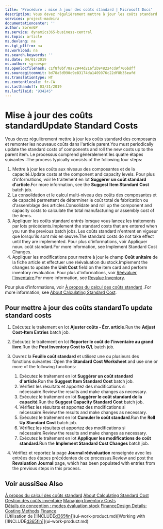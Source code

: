 ```yaml
---
title: 'Procédure : mise à jour des coûts standard | Microsoft Docs'
description: Vous devez régulièrement mettre à jour les coûts standard des composants et remonter les nouveaux coûts dans l'article parent.
services: project-madeira
documentationcenter: ''
author: SorenGP
ms.service: dynamics365-business-central
ms.topic: article
ms.devlang: na
ms.tgt_pltfrm: na
ms.workload: na
ms.search.keywords: ''
ms.date: 04/01/2019
ms.author: sgroespe
ms.openlocfilehash: c1f8f0bf70a72944d216f2b948224cd9f706bdff
ms.sourcegitcommit: bd78a5d990c9e83174da1409076c22df8b35eafd
ms.translationtype: HT
ms.contentlocale: fr-CA
ms.lasthandoff: 03/31/2019
ms.locfileid: "934245"
---
```

# <a name="update-standard-costs"></a><span data-ttu-id="a4c95-103">Mise à jour des coûts standard</span><span class="sxs-lookup"><span data-stu-id="a4c95-103">Update Standard Costs</span></span>
<span data-ttu-id="a4c95-104">Vous devez régulièrement mettre à jour les coûts standard des composants et remonter les nouveaux coûts dans l'article parent.</span><span class="sxs-lookup"><span data-stu-id="a4c95-104">You must periodically update the standard costs of components and roll the new costs up to the parent item.</span></span> <span data-ttu-id="a4c95-105">Le processus comprend généralement les quatre étapes suivantes :</span><span class="sxs-lookup"><span data-stu-id="a4c95-105">The process typically consists of the following four steps:</span></span>  

1.  <span data-ttu-id="a4c95-106">Mettre à jour les coûts aux niveaux des composantes et de la capacité.</span><span class="sxs-lookup"><span data-stu-id="a4c95-106">Update costs at the component and capacity levels.</span></span> <span data-ttu-id="a4c95-107">Pour plus d'informations, voir le traitement en lot **Suggérer un coût standard d'article**.</span><span class="sxs-lookup"><span data-stu-id="a4c95-107">For more information, see the **Suggest Item Standard Cost** batch job.</span></span>  
2.  <span data-ttu-id="a4c95-108">La consolidation et le calcul multi-niveau des coûts des composantes et de capacité permettent de déterminer le coût total de fabrication ou d'assemblage des articles.</span><span class="sxs-lookup"><span data-stu-id="a4c95-108">Consolidate and roll up the component and capacity costs to calculate the total manufacturing or assembly cost of the items.</span></span>  
3.  <span data-ttu-id="a4c95-109">Appliquer les coûts standard entrés lorsque vous lancez les traitements par lots précédents.</span><span class="sxs-lookup"><span data-stu-id="a4c95-109">Implement the standard costs that are entered when you run the previous batch jobs.</span></span> <span data-ttu-id="a4c95-110">Les coûts standard n'entrent en vigueur que lorsqu'ils sont mis en œuvre.</span><span class="sxs-lookup"><span data-stu-id="a4c95-110">The standard costs do not take effect until they are implemented.</span></span> <span data-ttu-id="a4c95-111">Pour plus d'informations, voir Appliquer nouv. coût standard.</span><span class="sxs-lookup"><span data-stu-id="a4c95-111">For more information, see Implement Standard Cost Changes.</span></span>  
4.  <span data-ttu-id="a4c95-112">Appliquer les modifications pour mettre à jour le champ **Coût unitaire** de la fiche article et effectuer une réévaluation du stock.</span><span class="sxs-lookup"><span data-stu-id="a4c95-112">Implement the changes to update the **Unit Cost** field on the item card and perform inventory revaluation.</span></span> <span data-ttu-id="a4c95-113">Pour plus d'informations, voir [Réévaluer l'inventaire](inventory-how-revalue-inventory.md).</span><span class="sxs-lookup"><span data-stu-id="a4c95-113">For more information, see [Revalue Inventory](inventory-how-revalue-inventory.md).</span></span>  

<span data-ttu-id="a4c95-114">Pour plus d'informations, voir [À propos du calcul des coûts standard](finance-about-calculating-standard-cost.md) .</span><span class="sxs-lookup"><span data-stu-id="a4c95-114">For more information, see [About Calculating Standard Cost](finance-about-calculating-standard-cost.md).</span></span>  
## <a name="to-update-standard-costs"></a><span data-ttu-id="a4c95-115">Pour mettre à jour des coûts standard</span><span class="sxs-lookup"><span data-stu-id="a4c95-115">To update standard costs</span></span>  
1.  <span data-ttu-id="a4c95-116">Exécutez le traitement en lot **Ajuster coûts - Écr. article**.</span><span class="sxs-lookup"><span data-stu-id="a4c95-116">Run the **Adjust Cost-Item Entries** batch job.</span></span>  
2.  <span data-ttu-id="a4c95-117">Exécutez le traitement en lot **Reporter le coût de l'inventaire au grand livre**.</span><span class="sxs-lookup"><span data-stu-id="a4c95-117">Run the **Post Inventory Cost to G/L** batch job.</span></span>  
3.  <span data-ttu-id="a4c95-118">Ouvrez la **Feuille coût standard** et utilisez une ou plusieurs des fonctions suivantes :</span><span class="sxs-lookup"><span data-stu-id="a4c95-118">Open the **Standard Cost Worksheet** and use one or more of the following functions:</span></span>  

    1.  <span data-ttu-id="a4c95-119">Exécutez le traitement en lot **Suggérer un coût standard d'article**.</span><span class="sxs-lookup"><span data-stu-id="a4c95-119">Run the **Suggest Item Standard Cost** batch job.</span></span>  
    2.  <span data-ttu-id="a4c95-120">Vérifiez les résultats et apportez des modifications si nécessaire.</span><span class="sxs-lookup"><span data-stu-id="a4c95-120">Review the results and make changes as necessary.</span></span>  
    3.  <span data-ttu-id="a4c95-121">Exécutez le traitement en lot **Suggérer le coût standard de la capacité**.</span><span class="sxs-lookup"><span data-stu-id="a4c95-121">Run the **Suggest Capacity Standard Cost** batch job.</span></span>  
    4.  <span data-ttu-id="a4c95-122">Vérifiez les résultats et apportez des modifications si nécessaire.</span><span class="sxs-lookup"><span data-stu-id="a4c95-122">Review the results and make changes as necessary.</span></span>
    5. <span data-ttu-id="a4c95-123">Exécutez le traitement en lot **Cumuler le coût standard**.</span><span class="sxs-lookup"><span data-stu-id="a4c95-123">Run the **Roll Up Standard Cost** batch job.</span></span>
    6.  <span data-ttu-id="a4c95-124">Vérifiez les résultats et apportez des modifications si nécessaire.</span><span class="sxs-lookup"><span data-stu-id="a4c95-124">Review the results and make changes as necessary.</span></span>
    7.  <span data-ttu-id="a4c95-125">Exécutez le traitement en lot **Appliquer les modifications de coût standard**.</span><span class="sxs-lookup"><span data-stu-id="a4c95-125">Run the **Implement Standard Cost Changes** batch job.</span></span>  
4.  <span data-ttu-id="a4c95-126">Vérifiez et reportez la page **Journal réévaluation** renseignée avec les entrées des étapes précédentes de ce processus.</span><span class="sxs-lookup"><span data-stu-id="a4c95-126">Review and post the **Revaluation Journal** page, which has been populated with entries from the previous steps in this process.</span></span>  

## <a name="see-also"></a><span data-ttu-id="a4c95-127">Voir aussi</span><span class="sxs-lookup"><span data-stu-id="a4c95-127">See Also</span></span>  
 <span data-ttu-id="a4c95-128">[À propos du calcul des coûts standard](finance-about-calculating-standard-cost.md) </span><span class="sxs-lookup"><span data-stu-id="a4c95-128">[About Calculating Standard Cost](finance-about-calculating-standard-cost.md) </span></span>  
 <span data-ttu-id="a4c95-129">[Gestion des coûts inventaire](finance-manage-inventory-costs.md) </span><span class="sxs-lookup"><span data-stu-id="a4c95-129">[Managing Inventory Costs](finance-manage-inventory-costs.md) </span></span>  
 <span data-ttu-id="a4c95-130">[Détails de conception : modes évaluation stock](design-details-costing-methods.md) [Finance](finance.md)</span><span class="sxs-lookup"><span data-stu-id="a4c95-130">[Design Details: Costing Methods](design-details-costing-methods.md) [Finance](finance.md)</span></span>  
 <span data-ttu-id="a4c95-131">[Utilisation de [!INCLUDE[d365fin](includes/d365fin_md.md)]](ui-work-product.md)</span><span class="sxs-lookup"><span data-stu-id="a4c95-131">[Working with [!INCLUDE[d365fin](includes/d365fin_md.md)]](ui-work-product.md)</span></span>  
